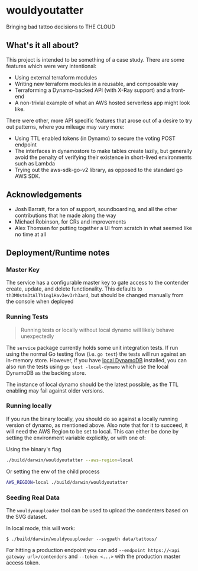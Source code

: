 # wouldyoutatter
Bringing bad tattoo decisions to THE CLOUD

## What's it all about?

This project is intended to be something of a case study. There are some features which were very intentional:
* Using external terraform modules
* Writing new terraform modules in a reusable, and composable way
* Terraforming a Dynamo-backed API (with X-Ray support) and a front-end
* A non-trivial example of what an AWS hosted serverless app might look like. 

There were other, more API specific features that arose out of a desire to try out patterns, where you mileage may vary more:

* Using TTL enabled tokens (in Dynamo) to secure the voting POST endpoint
* The interfaces in dynamostore to make tables create lazily, but generally avoid the penalty of verifying their existence in short-lived environments such as Lambda
* Trying out the aws-sdk-go-v2 library, as opposed to the standard go AWS SDK.

## Acknowledgements
* Josh Barratt, for a ton of support, soundboarding, and all the other contributions that he made along the way
* Michael Robinson, for CRs and improvements 
* Alex Thomsen for putting together a UI from scratch in what seemed like no time at all

## Deployment/Runtime notes
### Master Key
The service has a configurable master key to gate access to the contender create, update, and delete functionality. This defaults to `th3M0stm3tAlTh1ng1Hav3ev3rh3ard`, but should be changed manually from the console when deployed

### Running Tests
> Running tests or locally without local dynamo will likely behave unexpectedly

The `service` package currently holds some unit integration tests. If run using the normal Go testing flow (i.e. `go test`) the tests will run against an in-memory store. However, if you have [local DynamoDB](https://docs.aws.amazon.com/amazondynamodb/latest/developerguide/DynamoDBLocal.html) installed, you can also run the tests using `go test -local-dynamo` which use the local DynamoDB as the backing store.

The instance of local dynamo should be the latest possible, as the TTL enabling may fail against older versions.

### Running locally

If you run the binary locally, you should do so against a locally running version of dynamo, as mentioned above. Also note that for it to succeed, it will need the AWS Region to be set to local. This can either be done by setting the environment variable explicitly, or with one of:

Using the binary's flag
```sh
./build/darwin/wouldyoutatter --aws-region=local
```

Or setting the env of the child process
```sh
AWS_REGION=local ./build/darwin/wouldyoutatter
```

### Seeding Real Data

The `wouldyouuploader` tool can be used to upload the condenters based on the SVG dataset.

In local mode, this will work:

```
$ ./build/darwin/wouldyouuploader --svgpath data/tattoos/
```

For hitting a production endpoint you can add `--endpoint https://<api gateway url>/contenders` and `--token <...>` with the production master access token.
